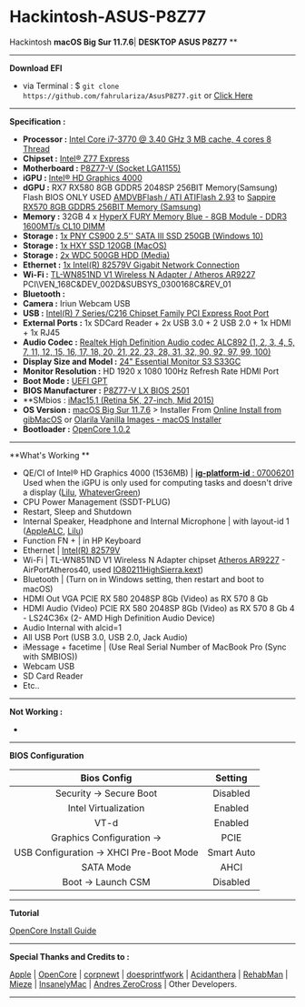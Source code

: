 # **Hackintosh-ASUS-P8Z77**

Hackintosh **macOS Big Sur 11.7.6**| **DESKTOP ASUS P8Z77** **

---

**Download EFI**

- via Terminal : \$ `git clone https://github.com/fahrulariza/AsusP8Z77.git` or [Click Here](https://github.com/fahrulariza/AsusP8Z77/archive/refs/heads/master.zip)

---

**Specification  :**

- **Processor :** [Intel Core i7-3770 @ 3.40 GHz 3 MB cache, 4 cores 8 Thread](https://www.intel.co.id/content/www/id/id/products/sku/65719/intel-core-i73770-processor-8m-cache-up-to-3-90-ghz/specifications.html#specs-1-0-1)
- **Chipset :** [Intel® Z77 Express](https://www.intel.co.id/content/www/id/id/products/sku/64024/intel-z77-express-chipset/specifications.html)  
- **Motherboard  :** [P8Z77-V (Socket LGA1155)](https://www.asus.com/id/supportonly/p8z77-v%20lx/helpdesk_cpu/) 
- **iGPU :** [Intel® HD Graphics 4000](https://www.intel.co.id/content/www/id/id/products/sku/65719/intel-core-i73770-processor-8m-cache-up-to-3-90-ghz/specifications.html#specs-1-0-4)
- **dGPU :** RX7 RX580 8GB GDDR5 2048SP 256BIT Memory(Samsung) Flash BIOS ONLY USED [AMDVBFlash / ATI ATIFlash 2.93](dl.techpowerup.com/files/BS76uZSaTG3HUIEcHZhlhQ/1730099401/atiflash_293.zip) to [Sappire RX570 8GB GDDR5 256BIT Memory (Samsung)](https://www.techpowerup.com/vgabios/225970/sapphire-rx570-8192-191031-1)
- **Memory :** 32GB 4 x [HyperX FURY Memory Blue - 8GB Module - DDR3 1600MT/s CL10 DIMM](https://www.kingston.com/id/memory/search/discontinuedmodels?partid=HX316C10F/8)
- **Storage :** [1x PNY CS900 2.5'' SATA III SSD 250GB (Windows 10)](https://www.pny.com/ssd-cs900?sku=SSD7CS900-240-RB)
- **Storage :** [1x HXY SSD 120GB (MacOS)](https://linux-hardware.org/?id=ide:hxy-ssd-120g)
- **Storage :** [2x WDC 500GB HDD (Media)](https://smarthdd.com/database/WDC-WD5000AZLX-60K2TA0/01.01A01/)
- **Ethernet :** [1x Intel(R) 82579V Gigabit Network Connection](https://www.intel.com/content/www/us/en/products/sku/52963/intel-82579v-gigabit-ethernet-phy/specifications.html)
- **Wi-Fi :** [TL-WN851ND V1 Wireless N Adapter / Atheros AR9227](https://www.tp-link.com/id/support/download/tl-wn851nd/) PCI\VEN_168C&DEV_002D&SUBSYS_0300168C&REV_01
- **Bluetooth :** 
- **Camera :** Iriun Webcam USB
- **USB :** [Intel(R) 7 Series/C216 Chipset Family PCI Express Root Port](https://www.intel.com/content/www/us/en/products/sku/66416/intel-c216-chipset/specifications.html)
- **External Ports :** 1x SDCard Reader + 2x USB 3.0 + 2 USB 2.0 + 1x HDMI + 1x RJ45
- **Audio Codec :** [Realtek High Definition Audio codec ALC892 (1, 2, 3, 4, 5, 7, 11, 12, 15, 16, 17, 18, 20, 21, 22, 23, 28, 31, 32, 90, 92, 97, 99, 100)](https://www.realtek.com/Product/Index?id=699&cate_id=195)
- **Display Size and Model :** [24" Essential Monitor S3 S33GC](https://www.samsung.com/id/monitors/flat/essential-monitor-s3-24-inch-fhd-ips-100hz-ls24c330gaexxd/)
- **Monitor Resolution :** HD 1920 x 1080 100Hz Refresh Rate HDMI Port
- **Boot Mode :** [UEFI GPT](https://wiki.restarters.net/UEFI_and_GPT)
- **BIOS Manufacturer :** [P8Z77-V LX BIOS 2501](https://www.asus.com/id/supportonly/p8z77-v%20lx/helpdesk_bios/)
- **SMbios : [iMac15,1 (Retina 5K, 27-inch, Mid 2015)](https://support.apple.com/id-id/112434)
- **OS Version :** [macOS Big Sur 11.7.6](https://support.apple.com/id-id/111980) > Installer From [Online Install from gibMacOS](https://github.com/corpnewt/gibMacOS) or [Olarila Vanilla Images - macOS Installer](https://olarila.com/topic/6278-olarila-vanilla-images-macos-installer/)
- **Bootloader :** [OpenCore 1.0.2](https://github.com/acidanthera/OpenCorePkg/releases/tag/1.0.2)

---

**What's Working **

- QE/CI of Intel® HD Graphics 4000 (1536MB) | [**ig-platform-id** : 07006201](https://dortania.github.io/OpenCore-Install-Guide/config.plist/ivy-bridge.html#deviceproperties) Used when the iGPU is only used for computing tasks and doesn't drive a display ([Lilu](https://github.com/acidanthera/Lilu/releases), [WhateverGreen](https://github.com/acidanthera/whatevergreen/releases))
- CPU Power Management (SSDT-PLUG)
- Restart, Sleep and Shutdown
- Internal Speaker, Headphone and Internal Microphone | with layout-id 1 ([AppleALC](https://github.com/acidanthera/applealc/releases), [Lilu](https://github.com/acidanthera/Lilu/releases))
- Function FN + | in HP Keyboard
- Ethernet | [Intel(R) 82579V](https://github.com/acidanthera/IntelMausi/releases)
- Wi-Fi | TL-WN851ND V1 Wireless N Adapter chipset [Atheros AR9227](https://wikidevi.wi-cat.ru/index.php/Special:Ask?title=Special%3AAsk&q=%5B%5BChip1+model::~AR9227*%5D%5D&po=%3FInterface%0D%0A%3FFCC+ID%0D%0A%3FManuf%0D%0A%3FManuf+product+model=Manuf.+mdl%0D%0A%3FVendor+ID%0D%0A%3FDevice+ID%0D%0A%3FSubvendor+ID%0D%0A%3FSubdevice+ID%0D%0A%3FChip1+model%0D%0A%3FSupported+802dot11+protocols=PHY+modes%0D%0A%3FMIMO+config%0D%0A%3FOUI%0D%0A%3FEstimated+year+of+release=Est.+year&eq=yes&p%5Bformat%5D=broadtable&order%5B0%5D=ASC&sort_num=&order_num=ASC&p%5Blimit%5D=500&p%5Boffset%5D=&p%5Blink%5D=all&p%5Bsort%5D=&p%5Bheaders%5D=show&p%5Bmainlabel%5D=&p%5Bintro%5D=&p%5Boutro%5D=&p%5Bsearchlabel%5D=%E2%80%A6+further+results&p%5Bdefault%5D=&p%5Bclass%5D=sortable+wikitable+smwtable) - AirPortAtheros40, used [IO80211HighSierra.kext](https://github.com/khronokernel/IO80211-Patches/blob/main/10.13.6-High-Sierra-Kexts/IO80211HighSierra.kext.zip))
- Bluetooth | (Turn on in Windows setting, then restart and boot to macOS)
- HDMI Out VGA PCIE RX 580 2048SP 8Gb (Video) as RX 570 8 Gb
- HDMI Audio (Video) PCIE RX 580 2048SP 8Gb (Video) as RX 570 8 Gb 4 - LS24C36x (2- AMD High Definition Audio Device)
- Audio Internal with alcid=1
- All USB Port (USB 3.0, USB 2.0, Jack Audio)
- iMessage + facetime | (Use Real Serial Number of MacBook Pro (Sync with SMBIOS))
- Webcam USB
- SD Card Reader
- Etc..

---

**Not Working :**

-

---

**BIOS Configuration**

|                  Bios Config                  |  Setting   |
| :-------------------------------------------: | :--------: |
|            Security -> Secure Boot            |  Disabled  |
|             Intel Virtualization              |  Enabled   |
|                     VT-d                      |  Enabled   |
| Graphics Configuration ->                     |    PCIE    |
|    USB Configuration -> XHCI Pre-Boot Mode    | Smart Auto |
|                   SATA Mode                   |    AHCI    |
|              Boot -> Launch CSM               |  Disabled  |

---

**Tutorial**

[OpenCore Install Guide](https://dortania.github.io/OpenCore-Install-Guide/)

---

**Special Thanks and Credits to :**

[Apple](https://www.apple.com) | [OpenCore](https://github.com/acidanthera/OpenCorePkg) | [corpnewt](https://github.com/corpnewt/gibMacOS) | [doesprintfwork](https://github.com/doesprintfwork/MakeInstallmacOS) | [Acidanthera](https://github.com/acidanthera) | [RehabMan](https://github.com/RehabMan/Laptop-DSDT-Patch) | [Mieze](https://github.com/Mieze/RTL8111_driver_for_OS_X) | [InsanelyMac](https://www.insanelymac.com/forum) | [Andres ZeroCross](https://github.com/andreszerocross) | Other Developers.

---
